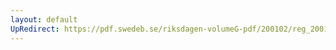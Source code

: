 ```yaml
---
layout: default
UpRedirect: https://pdf.swedeb.se/riksdagen-volumeG-pdf/200102/reg_200102/reg_200102_0071.pdf
---
```


